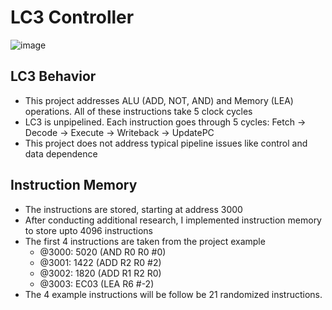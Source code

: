 # LC3 Controller
![image](https://github.com/coolnikitav/coding-lessons/assets/30304422/6709a018-5cc2-4024-8da9-2f176df188a4)

## LC3 Behavior
- This project addresses ALU (ADD, NOT, AND) and Memory (LEA) operations. All of these instructions take 5 clock cycles
- LC3 is unpipelined. Each instruction goes through 5 cycles: Fetch -> Decode -> Execute -> Writeback -> UpdatePC
- This project does not address typical pipeline issues like control and data dependence

## Instruction Memory
- The instructions are stored, starting at address 3000
- After conducting additional research, I implemented instruction memory to store upto 4096 instructions
- The first 4 instructions are taken from the project example
  - @3000: 5020 (AND R0 R0 #0)
  - @3001: 1422 (ADD R2 R0 #2)
  - @3002: 1820 (ADD R1 R2 R0)
  - @3003: EC03 (LEA R6 #-2)
- The 4 example instructions will be follow be 21 randomized instructions.
